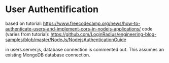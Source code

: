 # User Authentification

based on tutorial: https://www.freecodecamp.org/news/how-to-authenticate-users-and-implement-cors-in-nodejs-applications/
code (varies from tutorial): https://github.com/LoginRadius/engineering-blog-samples/blob/master/NodeJs/NodejsAuthenticationGuide

in users.server.js, database connection is commented out. This assumes an existing MongoDB database connection. 
